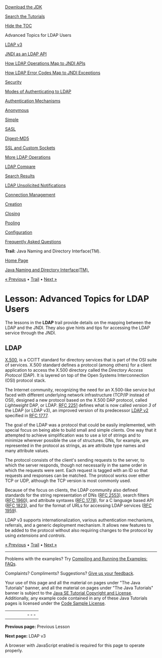 [Download
the JDK](http://java.sun.com/javase/6/download.jsp)
  
[Search the
Tutorials](../../search.html)
  
[Hide the TOC](javascript:toggleLeft())

Advanced Topics for LDAP Users

[LDAP v3](ldap.html)

[JNDI as an LDAP API](jndi.html)

[How LDAP Operations Map to JNDI APIs](operations.html)

[How LDAP Error Codes Map to JNDI Exceptions](exceptions.html)

[Security](security.html)

[Modes of Authenticating to LDAP](authentication.html)

[Authentication Mechanisms](auth_mechs.html)

[Anonymous](anonymous.html)

[Simple](simple.html)

[SASL](sasl.html)

[Digest-MD5](digest.html)

[SSL and Custom Sockets](ssl.html)

[More LDAP Operations](rename.html)

[LDAP Compare](compare.html)

[Search Results](result.html)

[LDAP Unsolicited Notifications](unsol.html)

[Connection Management](connect.html)

[Creation](create.html)

[Closing](close.html)

[Pooling](pool.html)

[Configuration](config.html)

[Frequently Asked Questions](faq.html)

**Trail:** Java Naming and Directory Interface(TM).

[Home Page](../../index.html)
>
[Java Naming and Directory Interface(TM).](../index.html)

[« Previous](../ops/index.html) • [Trail](../TOC.html) • [Next »](ldap.html)

# Lesson: Advanced Topics for LDAP Users

The lessons in the **LDAP** trail provide details on
the mapping between the LDAP and the JNDI.
They also give hints and tips for accessing the LDAP service
through the JNDI.

## LDAP

[X.500](http://java.sun.com/products/jndi/tutorial/ldap/models/x500.html),
is a CCITT standard for directory services that is part of the OSI suite of services.
X.500 standard defines a protocol (among others) for a
client application to access the X.500 directory called the
*Directory Access Protocol* (DAP). It is layered on top of the Open
Systems Interconnection (OSI) protocol stack.

The Internet community, recognizing the need for an X.500-like service but faced with
different underlying network infrastructure (TCP/IP instead of OSI),
designed a new protocol based on the X.500 DAP protocol, called
*Lightweight* DAP, or LDAP.
[RFC 2251](http://ietf.org/rfc/rfc2251.txt)
defines what is now called *version 3* of the LDAP (or LDAP v3),
an improved version of its predecessor
[LDAP v2](http://java.sun.com/products/jndi/tutorial/ldap/models/v2.html) specified in
[RFC 1777](http://ietf.org/rfc/rfc1777.txt).

The goal of the LDAP was a protocol that could be easily
implemented, with special focus on being able to build small and
simple clients. One way that it attempted to achieve
simplification was to use a lot of strings and to minimize wherever possible
the use of structures. DNs, for example, are
represented in the protocol as strings, as are attribute type names
and many attribute values.

The protocol consists of the client's
sending requests to the server, to which the server responds, though
not necessarily in the same order in which the requests were
sent. Each request is tagged with an ID so that requests and
responses can be matched. The protocol works over either
TCP or UDP, although the TCP version is most commonly used.

Because of the focus on clients, the LDAP community also defined standards
for the string representation of DNs
([RFC 2553](http://ietf.org/rfc/rfc2553.txt)),
search filters
([RFC 1960](http://ietf.org/rfc/rfc1960.txt)),
and attribute syntaxes
([RFC 1778](http://ietf.org/rfc/rfc1778.txt)),
for a C language based API
([RFC 1823](http://ietf.org/rfc/rfc1823.txt)),
and for the format of URLs for accessing LDAP services
([RFC 1959](http://ietf.org/rfc/rfc1959.txt)).

LDAP v3 supports internationalization, various authentication mechanisms,
referrals, and a generic deployment mechanism.
It allows new features to be added to the protocol
without also requiring changes to the protocol by using
*extensions* and *controls*.

[« Previous](../ops/index.html)
•
[Trail](../TOC.html)
•
[Next »](ldap.html)

---

Problems with the examples? Try [Compiling and Running
the Examples: FAQs](../../information/run-examples.html).
  
Complaints? Compliments? Suggestions? [Give
us your feedback](http://download.oracle.com/javase/feedback.html).

Your use of this page and all the material on pages under "The Java Tutorials" banner,
and all the material on pages under "The Java Tutorials" banner is subject to the [Java SE Tutorial Copyright
and License](../../information/license.html).
Additionally, any example code contained in any of these Java
Tutorials pages is licensed under the
[Code
Sample License](http://developers.sun.com/license/berkeley_license.html).

|  |  |  |  |  |
| --- | --- | --- | --- | --- |
| |  |  | | --- | --- | | duke image | Oracle logo | | [About Oracle](http://www.oracle.com/us/corporate/index.html) | [Oracle Technology Network](http://www.oracle.com/technology/index.html) | [Terms of Service](https://www.samplecode.oracle.com/servlets/CompulsoryClickThrough?type=TermsOfService) | Copyright © 1995, 2011 Oracle and/or its affiliates. All rights reserved. |

**Previous page:** Previous Lesson
  
**Next page:** LDAP v3




A browser with JavaScript enabled is required for this page to operate properly.